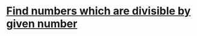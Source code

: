 # [Find numbers which are divisible by given number](https://www.codewars.com/kata/55edaba99da3a9c84000003b)
